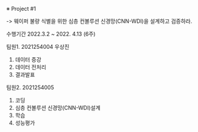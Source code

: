 ※ Project #1

 -> 웨이퍼 불량 식별을 위한 심층 컨볼루션 신경망(CNN-WDI)을 설계하고 검증하라.
 
  수행기간 2022.3.2  ~ 2022. 4.13 (6주)
 
 팀원1. 2021254004 우상진
  1. 데이터 증강
  2. 데이터 전처리
  3. 결과발표
 
 팀원2. 2021254005
  1. 코딩
  2. 심층 컨볼루션 신경망(CNN-WDI)설계
  3. 학습
  4. 성능평가
 
